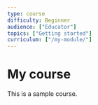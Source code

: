 ```yaml
---
type: course
difficulty: Beginner
audience: ["Educator"]
topics: ["Getting started"]
curriculum: ["/my-module/"]
---
```


# My course

This is a sample course.

